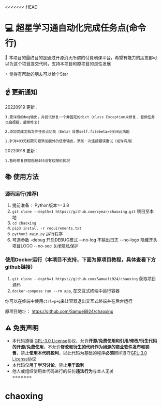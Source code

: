 <<<<<<< HEAD
# :computer: 超星学习通自动化完成任务点(命令行)


:muscle: 本项目的最终目的是通过开源消灭所谓的付费刷课平台，希望有能力的朋友都可以为这个项目提交代码，支持本项目和原项目的良性发展    

:star: 觉得有帮助的朋友可以给个Star

## :point_up: 更新通知  

20220919 更新：

    3.更详细的bug输出，并尝试修复一个非固定的dict（class Exception未修复, 音频任务也会报错，后续修复)

    2.添加完成文档文件任务点功能（Beta）设置self.filebeta=0关闭此功能

    1.针对403无权限问题添加额外的信息输出，添加一次连接错误重试（或许有用）

20220918 更新：

    1.暂时修复获取视频403没有权限的状况


## :books: 使用方法

### 源码运行(推荐)
1. 提前准备： Python版本>=3.8
2. `git clone --depth=1 https://github.com/cyear/chaoxing.git` 项目至本地
3. `cd chaoxing`
4. `pip3 install -r requirements.txt`
5. `python3 main.py` 运行程序
6. 可选参数 -debug 开启DEBUG模式 --no-log 不输出日志 --no-logo 隐藏开头项目LOGO --no-sec 关闭隐私保护

### 使用Docker运行（本项目不支持，下面为原项目教程，具体查看下方github链接）
1. `git clone --depth=1 https://github.com/Samueli924/chaoxing` 获取项目源码
2. `docker-compose run --rm app`, 在交互式终端中运行容器

你可以在终端中使用`ctrl+p+q`来让容器退出交互式终端并在后台运行


原项目地址： https://github.com/Samueli924/chaoxing

## :warning: 免责声明  
- 本代码遵循 [GPL-3.0 License](https://github.com/cyear/chaoxing/blob/main/LICENSE)协议，允许**开源/免费使用和引用/修改/衍生代码的开源/免费使用**，不允许**修改和衍生的代码作为闭源的商业软件发布和销售**，禁止**使用本代码盈利**，以此代码为基础的程序**必须**同样遵守[GPL-3.0 License](https://github.com/cyear/chaoxing/blob/main/LICENSE)协议  
- 本代码仅用于**学习讨论**，禁止**用于盈利**  
- 他人或组织使用本代码进行的任何**违法行为**与本人无关  
=======
# chaoxing

